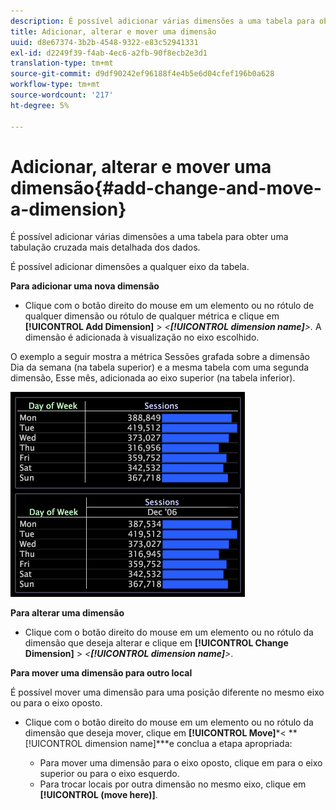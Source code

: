 ```yaml
---
description: É possível adicionar várias dimensões a uma tabela para obter uma tabulação cruzada mais detalhada dos dados.
title: Adicionar, alterar e mover uma dimensão
uuid: d8e67374-3b2b-4548-9322-e83c52941331
exl-id: d2249f39-f4ab-4ec6-a2fb-90f8ecb2e3d1
translation-type: tm+mt
source-git-commit: d9df90242ef96188f4e4b5e6d04cfef196b0a628
workflow-type: tm+mt
source-wordcount: '217'
ht-degree: 5%

---
```


# Adicionar, alterar e mover uma dimensão{#add-change-and-move-a-dimension}

É possível adicionar várias dimensões a uma tabela para obter uma tabulação cruzada mais detalhada dos dados.

É possível adicionar dimensões a qualquer eixo da tabela.

**Para adicionar uma nova dimensão**

* Clique com o botão direito do mouse em um elemento ou no rótulo de qualquer dimensão ou rótulo de qualquer métrica e clique em **[!UICONTROL Add Dimension]** > *&lt;**[!UICONTROL dimension name]**>.* A dimensão é adicionada à visualização no eixo escolhido.

O exemplo a seguir mostra a métrica Sessões grafada sobre a dimensão Dia da semana (na tabela superior) e a mesma tabela com uma segunda dimensão, Esse mês, adicionada ao eixo superior (na tabela inferior).

![](assets/vis_Table_CrossTab.png)

**Para alterar uma dimensão**

* Clique com o botão direito do mouse em um elemento ou no rótulo da dimensão que deseja alterar e clique em **[!UICONTROL Change Dimension]** > *&lt;**[!UICONTROL dimension name]**>*.

**Para mover uma dimensão para outro local**

É possível mover uma dimensão para uma posição diferente no mesmo eixo ou para o eixo oposto.

* Clique com o botão direito do mouse em um elemento ou no rótulo da dimensão que deseja mover, clique em **[!UICONTROL Move]***&lt; **[!UICONTROL dimension name]***e conclua a etapa apropriada:

   * Para mover uma dimensão para o eixo oposto, clique em para o eixo superior ou para o eixo esquerdo.
   * Para trocar locais por outra dimensão no mesmo eixo, clique em **[!UICONTROL (move here)]**.
